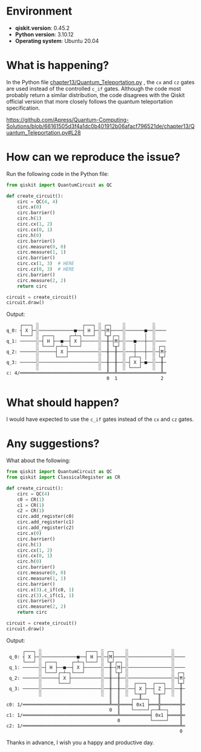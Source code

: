 # Environment

- **qiskit.__version__**: 0.45.2
- **Python version**: 3.10.12
- **Operating system**: Ubuntu 20.04

# What is happening?
In the Python file [chapter13/Quantum_Teleportation.py](https://github.com/Apress/Quantum-Computing-Solutions/blob/66161505d3f4a1dc0b401912b06afacf796521de/chapter13/Quantum_Teleportation.py) , the `cx` and `cz` gates are used instead of the controlled `c_if` gates. Although the code most probably return a similar distribution, the code disagrees with the Qiskit official version that more closely follows the quantum teleportation specification.

https://github.com/Apress/Quantum-Computing-Solutions/blob/66161505d3f4a1dc0b401912b06afacf796521de/chapter13/Quantum_Teleportation.py#L28

# How can we reproduce the issue?
Run the following code in the Python file:

```python
from qiskit import QuantumCircuit as QC

def create_circuit():
    circ = QC(4, 4)
    circ.x(0)
    circ.barrier()
    circ.h(1)
    circ.cx(1, 2)
    circ.cx(0, 1)
    circ.h(0)
    circ.barrier()
    circ.measure(0, 0)
    circ.measure(1, 1)
    circ.barrier()
    circ.cx(1, 3)  # HERE
    circ.cz(0, 3)  # HERE
    circ.barrier()
    circ.measure(2, 2)
    return circ

circuit = create_circuit()
circuit.draw()
```

Output:
```
     ┌───┐ ░                ┌───┐ ░ ┌─┐    ░          ░
q_0: ┤ X ├─░─────────────■──┤ H ├─░─┤M├────░───────■──░────
     └───┘ ░ ┌───┐     ┌─┴─┐└───┘ ░ └╥┘┌─┐ ░       │  ░
q_1: ──────░─┤ H ├──■──┤ X ├──────░──╫─┤M├─░───■───┼──░────
           ░ └───┘┌─┴─┐└───┘      ░  ║ └╥┘ ░   │   │  ░ ┌─┐
q_2: ──────░──────┤ X ├───────────░──╫──╫──░───┼───┼──░─┤M├
           ░      └───┘           ░  ║  ║  ░ ┌─┴─┐ │  ░ └╥┘
q_3: ──────░──────────────────────░──╫──╫──░─┤ X ├─■──░──╫─
           ░                      ░  ║  ║  ░ └───┘    ░  ║
c: 4/════════════════════════════════╩══╩════════════════╩═
                                     0  1                2
```

# What should happen?
I would have expected to use the `c_if` gates instead of the `cx` and `cz` gates.

# Any suggestions?
What about the following:

```python
from qiskit import QuantumCircuit as QC
from qiskit import ClassicalRegister as CR

def create_circuit():
    circ = QC(4)
    c0 = CR(1)
    c1 = CR(1)
    c2 = CR(1)
    circ.add_register(c0)
    circ.add_register(c1)
    circ.add_register(c2)
    circ.x(0)
    circ.barrier()
    circ.h(1)
    circ.cx(1, 2)
    circ.cx(0, 1)
    circ.h(0)
    circ.barrier()
    circ.measure(0, 0)
    circ.measure(1, 1)
    circ.barrier()
    circ.x(3).c_if(c0, 1)
    circ.z(3).c_if(c1, 1)
    circ.barrier()
    circ.measure(2, 2)
    return circ

circuit = create_circuit()
circuit.draw()
```
Output:

```
      ┌───┐ ░                ┌───┐ ░ ┌─┐    ░                ░
 q_0: ┤ X ├─░─────────────■──┤ H ├─░─┤M├────░────────────────░────
      └───┘ ░ ┌───┐     ┌─┴─┐└───┘ ░ └╥┘┌─┐ ░                ░
 q_1: ──────░─┤ H ├──■──┤ X ├──────░──╫─┤M├─░────────────────░────
            ░ └───┘┌─┴─┐└───┘      ░  ║ └╥┘ ░                ░ ┌─┐
 q_2: ──────░──────┤ X ├───────────░──╫──╫──░────────────────░─┤M├
            ░      └───┘           ░  ║  ║  ░  ┌───┐  ┌───┐  ░ └╥┘
 q_3: ──────░──────────────────────░──╫──╫──░──┤ X ├──┤ Z ├──░──╫─
            ░                      ░  ║  ║  ░  └─╥─┘  └─╥─┘  ░  ║
                                      ║  ║    ┌──╨──┐   ║       ║
c0: 1/════════════════════════════════╩══╬════╡ 0x1 ╞═══╬═══════╬═
                                      0  ║    └─────┘┌──╨──┐    ║
c1: 1/═══════════════════════════════════╩═══════════╡ 0x1 ╞════╬═
                                         0           └─────┘    ║
c2: 1/══════════════════════════════════════════════════════════╩═
                                                                0
```

Thanks in advance, I wish you a happy and productive day.

